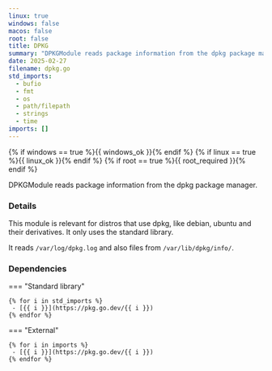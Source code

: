 ```yaml
---
linux: true
windows: false
macos: false
root: false
title: DPKG
summary: "DPKGModule reads package information from the dpkg package manager."
date: 2025-02-27
filename: dpkg.go
std_imports:
  - bufio
  - fmt
  - os
  - path/filepath
  - strings
  - time
imports: []
---
```


{% if windows == true %}{{ windows_ok }}{% endif %}
{% if linux == true %}{{ linux_ok }}{% endif %}
{% if root == true %}{{ root_required }}{% endif %}

DPKGModule reads package information from the dpkg package manager.

### Details


This module is relevant for distros that use dpkg, like debian, ubuntu and their derivatives. It only uses the standard library.

It reads `/var/log/dpkg.log` and also files from `/var/lib/dpkg/info/`.

### Dependencies

=== "Standard library"

	{% for i in std_imports %}
	 - [{{ i }}](https://pkg.go.dev/{{ i }})
	{% endfor %}

=== "External"

	{% for i in imports %}
	 - [{{ i }}](https://pkg.go.dev/{{ i }})
	{% endfor %}
